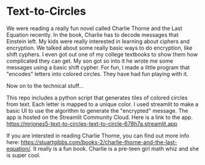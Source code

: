 # Text-to-Circles

We were reading a really fun novel called Charlie Thorne and the Last Equation recently. In the book, Charlie has to decode messages that Einstein left. My kids were really interested in learning about ciphers and encryption. We talked about some really basic ways to do encryption, like shift cyphers. I even got out one of my college textbooks to show them how complicated they can get. My son got so into it he wrote me some messages using a basic shift cypher. For fun, I made a little program that "encodes" letters into colored circles. They have had fun playing with it.

Now on to the technical stuff...

This repo includes a python script that generates tiles of colored circles from text. Each letter is mapped to a unique color. I used streamlit to make a basic UI to use the algorithm to generate the "encrypted" message. The app is hosted on the Streamlit Community Cloud. Here is a link to the app. https://mrjones5-text-to-circles-text-to-circle-678h7a.streamlit.app

If you are intersted in reading Charlie Thorne, you can find out more info here: https://stuartgibbs.com/books-2/charlie-thorne-and-the-last-equation/. It really is a fun book. Charlie is a pre-teen girl math whiz and she is super cool. 

